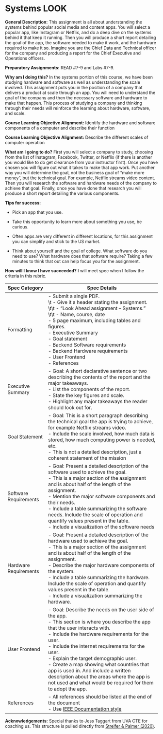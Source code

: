 # Systems LOOK

**General Description:** This assignment is all about understanding the systems behind popular social media and content apps. You will select a popular app, like Instagram or Netflix, and do a deep dive on the systems behind it that keep it running. Then you will produce a short report detailing the goal of the app, the software needed to make it work, and the hardware required to make it so. Imagine you are the Chief Data and Technical officer for the company and producing a report for the Chief Executive and Operations officers. 

 

**Preparatory Assignments:** READ #7-9 and Labs #7-9. 

 

**Why am I doing this?** In the systems portion of this course, we have been studying hardware and software as well as understanding the scale involved. This assignment puts you in the position of a company that delivers a product at scale through an app. You will need to understand the goal of the company and then the necessary software and hardware to make that happen. This process of studying a company and thinking through their needs will reinforce the learning about hardware, software, and scale. 

 

**Course Learning Objective Alignment:** Identify the hardware and software components of a computer and describe their function 

**Course Learning Objective Alignment:** Describe the different scales of computer operation 

 

**What am I going to do?** First you will select a company to study, choosing from the list of Instagram, Facebook, Twitter, or Netflix (if there is another you would like to do get clearance from your instructor first). Once you have chosen you will figure out what it takes to make that app work. Put another way you will determine the goal, not the business goal of “make more money”, but the technical goal. For example, Netflix streams video content. Then you will research the software and hardware needs of the company to achieve that goal. Finally, once you have done that research you will produce a short report detailing the various components. 

 

 

 

**Tips for success:** 

- Pick an app that you use. 

- Take this opportunity to learn more about something you use, be curious. 

- Often apps are very different in different locations, for this assignment you can simplify and stick to the US market.  

- Think about yourself and the goal of college. What software do you need to use? What hardware does that software require? Taking a few minutes to think that out can help focus you for the assignment. 

 

 

**How will I know I have succeeded?** I will meet spec when I follow the criteria in this rubric. 


| Spec Category | Spec Details |
|---------------|--------------|
| Formatting    | - Submit a single PDF. <br /> \t - Give it a header stating the assignment. <br /> \t\t - “Look Ahead assignment – Systems.” <br /> \t\t - Name, course, date <br /> - 5 page maximum, including tables and figures. <br /> - Executive Summary <br /> - Goal statement <br /> - Backend Software requirements <br /> - Backend Hardware requirements <br /> - User Frontend <br /> - References<br />  |
| Executive Summary | - Goal: A short declarative sentence or two describing the contents of the report and the major takeaways.  <br /> - List the components of the report. <br /> - State the key figures and scale. <br /> - Highlight any major takeaways the reader should look out for.<br /> |
| Goal Statement  | - Goal: This is a short paragraph describing the technical goal the app is trying to achieve, for example Netflix streams video. <br /> - Include the scale involved, how much data is stored, how much computing power is needed, etc. <br /> - This is not a detailed description, just a coherent statement of the mission <br /> |
| Software Requirements | - Goal: Present a detailed description of the software used to achieve the goal.  <br /> - This is a major section of the assignment and is about half of the length of the assignment.  <br /> - Mention the major software components and their needs.  <br /> - Include a table summarizing the software needs. Include the scale of operation and quantify values present in the table.  <br /> - Include a visualization of the software needs <br /> |
| Hardware Requirements | - Goal: Present a detailed description of the hardware used to achieve the goal. <br /> - This is a major section of the assignment and is about half of the length of the assignment. <br /> - Describe the major hardware components of the system. <br /> - Include a table summarizing the hardware. Include the scale of operation and quantify values present in the table. <br /> - Include a visualization summarizing the hardware. <br /> |
| User Frontend | - Goal: Describe the needs on the user side of the app. <br /> - This section is where you describe the app that the user interacts with. <br /> - Include the hardware requirements for the user. <br /> - Include the internet requirements for the user. <br /> - Explain the target demographic user. <br /> - Create a map showing what countries that app is used in. And include a written description about the areas where the app is not used and what would be required for them to adopt the app.<br /> |
| References | - All references should be listed at the end of the document <br /> - Use [IEEE Documentation style](https://ieee-dataport.org/sites/default/files/analysis/27/IEEE%20Citation%20Guidelines.pdf)<br />  |

**Acknowledgements:** Special thanks to Jess Taggart from UVA CTE for coaching us. This structure is pulled directly from [Streifer & Palmer (2020)](https://cte.virginia.edu/blog/2020/12/04/alternative-grading-practices-support-both-equity-and-learning). 
